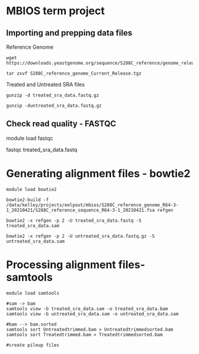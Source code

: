 # MBIOS term project 

## Importing and prepping data files

Reference Genome
```
wget https://downloads.yeastgenome.org/sequence/S288C_reference/genome_releases/S288C_reference_genome_Current_Release.tgz

tar zxvf S288C_reference_genome_Current_Release.tgz
```

Treated and Untreated SRA files
```
gunzip -d treated_sra_data.fastq.gz

gunzip -duntreated_sra_data.fastq.gz
```

## Check read quality - FASTQC

module load fastqc 

fastqc treated_sra_data.fastq

# Generating alignment files - bowtie2 
```
module load bowtie2

bowtie2-build -f /data/kelley/projects/eelpout/mbios/S288C_reference_genome_R64-3-1_20210421/S288C_reference_sequence_R64-3-1_20210421.fsa refgen

bowtie2 -x refgen -p 2 -U treated_sra_data.fastq -S treated_sra_data.sam

bowtie2 -x refgen -p 2 -U untreated_sra_data.fastq.gz -S untreated_sra_data.sam
```

# Processing alignment files- samtools
```
module load samtools 

#sam -> bam
samtools view -b treated_sra_data.sam -o treated_sra_data.bam
samtools view -b untreated_sra_data.sam -o untreated_sra_data.sam

#bam --> bam.sorted
samtools sort Untreatedtrimmed.bam > Untreatedtrimmedsorted.bam
samtools sort Treatedtrimmed.bam > Treatedtrimmedsorted.bam

#create pileup files 
```
